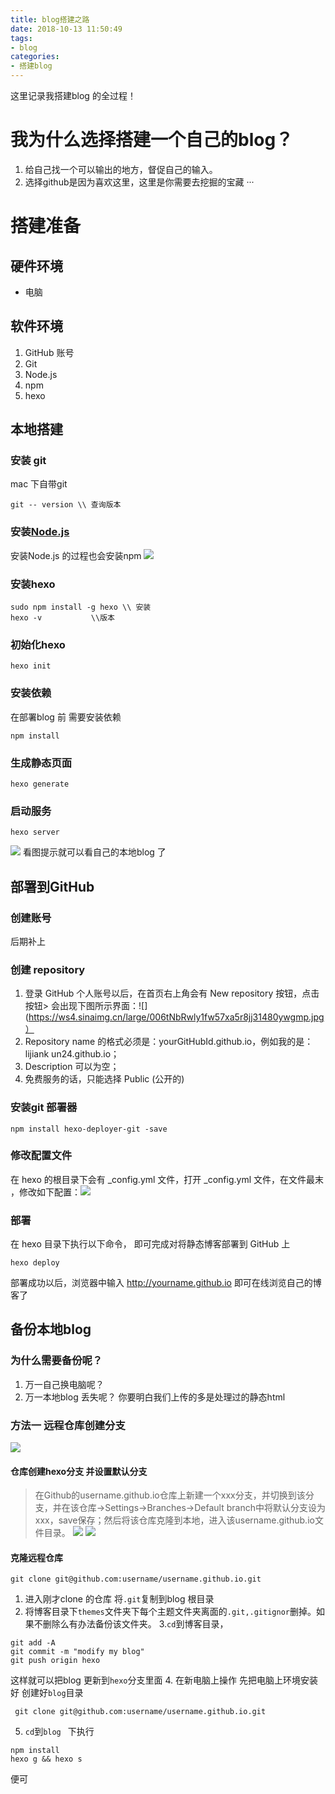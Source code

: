 ```yaml
---
title: blog搭建之路
date: 2018-10-13 11:50:49
tags:
- blog
categories:
- 搭建blog
---
```

这里记录我搭建blog 的全过程！
<!-- more -->
# 我为什么选择搭建一个自己的blog？
1. 给自己找一个可以输出的地方，督促自己的输入。
2. 选择github是因为喜欢这里，这里是你需要去挖掘的宝藏
  ···
# 搭建准备
## 硬件环境
* 电脑
## 软件环境
1. GitHub 账号
2. Git
3. Node.js
4. npm
5. hexo 
## 本地搭建

### 安装 git
mac  下自带git
```
git -- version \\ 查询版本
```

### 安装[Node.js](https://nodejs.org/en/)
安装Node.js 的过程也会安装npm
![](https://ws4.sinaimg.cn/large/006tNbRwly1fw57i4g7orj30zq0p6dgu.jpg)

### 安装hexo
```
sudo npm install -g hexo \\ 安装
hexo -v			  \\版本	
```
### 初始化hexo

```
hexo init
```
### 安装依赖
在部署blog 前 需要安装依赖

```
npm install
```
### 生成静态页面

```
hexo generate
```

### 启动服务

```
hexo server
```
![](https://ws4.sinaimg.cn/large/006tNbRwly1fw57secbiej30i2022a9w.jpg)
看图提示就可以看自己的本地blog 了


## 部署到GitHub
### 创建账号
后期补上

### 创建 repository
1. 登录 GitHub 个人账号以后，在首页右上角会有 New repository 按钮，点击按钮>    会出现下图所示界面：![](https://ws4.sinaimg.cn/large/006tNbRwly1fw57xa5r8jj31480ywgmp.jpg）
2. Repository name 的格式必须是：yourGitHubId.github.io，例如我的是：lijiank    un24.github.io；
3. Description 可以为空；
4. 免费服务的话，只能选择 Public (公开的)

### 安装git  部署器
```
npm install hexo-deployer-git -save
```
### 修改配置文件
在 hexo 的根目录下会有 _config.yml 文件，打开 _config.yml 文件，在文件最末 ，修改如下配置：![](https://ws1.sinaimg.cn/large/006tNbRwly1fw581t6ea2j30vi05ot96.jpg)
### 部署
 在 hexo 目录下执行以下命令， 即可完成对将静态博客部署到 GitHub 上
```
hexo deploy
```
部署成功以后，浏览器中输入 http://yourname.github.io 即可在线浏览自己的博客了



## 备份本地blog
### 为什么需要备份呢？
1. 万一自己换电脑呢？
2. 万一本地blog 丢失呢？ 你要明白我们上传的多是处理过的静态html
### 方法一 远程仓库创建分支
![](https://pic2.zhimg.com/80/v2-fac8f8564c4f1de0c54e3c142ae1f81d_hd.png)
#### 仓库创建hexo分支 并设置默认分支
> 在Github的username.github.io仓库上新建一个xxx分支，并切换到该分支，并在该仓库->Settings->Branches->Default branch中将默认分支设为xxx，save保存；然后将该仓库克隆到本地，进入该username.github.io文件目录。
![](https://upload-images.jianshu.io/upload_images/2859254-01cb597e80e5005b.png?imageMogr2/auto-orient/strip%7CimageView2/2/w/990/format/webp)
![](https://upload-images.jianshu.io/upload_images/2859254-67ed8c22531dd66d.png?imageMogr2/auto-orient/)
#### 克隆远程仓库
```
git clone git@github.com:username/username.github.io.git 
```
1. 进入刚才clone 的仓库 将`.git`复制到blog 根目录
2. 将博客目录下`themes`文件夹下每个主题文件夹离面的`.git,.gitignor`删掉。如果不删除么有办法备份该文件夹。
3.`cd`到博客目录，
```
git add -A
git commit -m "modify my blog"
git push origin hexo
```
这样就可以把blog 更新到`hexo`分支里面
4. 在新电脑上操作 先把电脑上环境安装好 创建好`blog`目录 
```
 git clone git@github.com:username/username.github.io.git
```
5. `cd`到`blog ` 下执行
```
npm install 
hexo g && hexo s
```
便可
```
